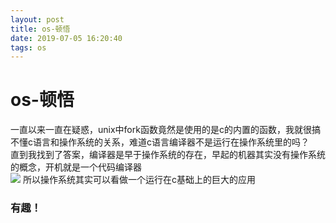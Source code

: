 ```yaml
--- 
layout: post 
title: os-顿悟 
date: 2019-07-05 16:20:40 
tags: os 
---
```

# os-顿悟
一直以来一直在疑惑，unix中fork函数竟然是使用的是c的内置的函数，我就很搞不懂c语言和操作系统的关系，难道c语言编译器不是运行在操作系统里的吗？    
直到我找到了答案，编译器是早于操作系统的存在，早起的机器其实没有操作系统的概念，开机就是一个代码编译器    
![](https://cdn.jsdelivr.net/gh/nber1994/fu0k@master/uPic/20190701120436906_1234126679.png)
所以操作系统其实可以看做一个运行在c基础上的巨大的应用

### 有趣！
